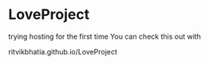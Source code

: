 # LoveProject
trying hosting for the first time
You can check this out with 

ritvikbhatia.github.io/LoveProject
